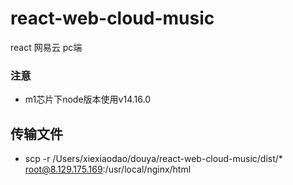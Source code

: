 <!--
 * @Author: 豆芽
 * @Date: 2021-04-30 17:44:03
 * @LastEditTime: 2022-03-04 09:44:07
 * @LastEditors: 豆芽(douya.ye@tuya.com)
 * @Description: In User Settings 
 * @FilePath: /react-web-cloud-music/README.md
-->
# react-web-cloud-music
react 网易云 pc端

### 注意
- m1芯片下node版本使用v14.16.0

## 传输文件
- scp -r /Users/xiexiaodao/douya/react-web-cloud-music/dist/* root@8.129.175.169:/usr/local/nginx/html